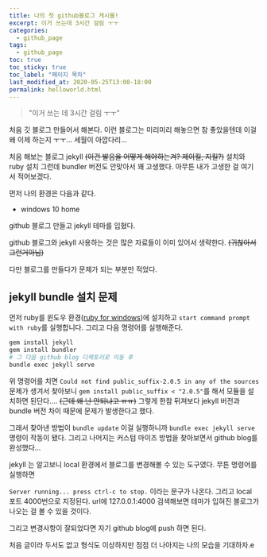 ```yaml
---
title: 나의 첫 github블로그 게시물!
excerpt: 이거 쓰는데 3시간 걸림 ㅜㅜ
categories:
  - github_page
tags:
  - github_page
toc: true
toc_sticky: true
toc_label: "페이지 목차"
last_modified_at: 2020-05-25T13:00-18:00
permalink: helloworld.html
---
```

> "이거 쓰는 데 3시간 걸림 ㅜㅜ"

처음 깃 블로그 만들어서 해본다. 이런 블로그는 미리미리 해놓으면 참 좋았을텐데 이걸 왜 이제 하는지 ㅜㅜ... 세월이 아깝다리...

처음 해보는 블로그 jekyll ~~(이건 발음을 어떻게 해야하는겨? 제이킬, 지킬?)~~ 설치와 ruby 설치 그런데 bundler 버전도 안맞아서 꽤 고생했다. 아무튼 내가 고생한 걸 여기서 적어보겠다.

먼저 나의 환경은 다음과 같다.

* windows 10 home

github 블로그 만들고 jekyll 테마를 입혔다.

github 블로그와 jekyll 사용하는 것은 많은 자료들이 이미 있어서 생략한다. ~~(귀찮아서 그런거아님)~~

다만 블로그를 만들다가 문제가 되는 부분만 적었다.



## jekyll bundle 설치 문제

먼저 ruby를 윈도우 환경([ruby for windows](<https://rubyinstaller.org/downloads/>))에 설치하고 ```start command prompt with ruby```를 실행합니다. 그리고 다음 명령어를 실행해준다.

```bash
gem install jekyll
gem install bundler
# 그 다음 github blog 디렉토리로 이동 후
bundle exec jekyll serve
```

위 명령어를 치면 ```Could not find public_suffix-2.0.5 in any of the sources``` 문제가 생겨서 찾아보니 ```gem install public_suffix < "2.0.5"```를 해서 모듈을 설치하면 된단다.... ~~(근데 왜 난 안되냐고 ㅠㅠ)~~ 그렇게 한참 뒤져보다 jekyll 버전과 bundle 버전 차이 때문에 문제가 발생한다고 했다.

그래서 찾아낸 방법이 ```bundle update``` 이걸 실행하니까 ```bundle exec jekyll serve``` 명령이 작동이 됐다. 그리고 나머지는 커스텀 마이즈 방법을 찾아보면서 github blog를 완성했다...

jekyll 는 알고보니 local 환경에서 블로그를 변경해볼 수 있는 도구였다. 무튼 명령어를 실행하면 

```Server running... press ctrl-c to stop.``` 이라는 문구가 나온다. 그리고 local 포트 4000번으로 지정된다. url에 127.0.0.1:4000 검색해보면 테마가 입혀진 블로그가 나오는 걸 볼 수 있을 것이다.

그리고 변경사항이 잘되었다면 자기 github blog에 push 하면 된다.



처음 글이라 두서도 없고 형식도 이상하지만 점점 더 나아지는 나의 모습을 기대하자.e